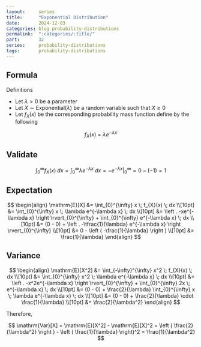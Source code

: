 ```yaml
---
layout:     series
title:      "Exponential Distribution"
date:       2024-12-03
categories: blog probability-distributions
permalink:  ":categories/:title/"
part:       32
series:     probability-distributions
tags:       probability-distributions
---
```


## Formula

Definitions
- Let $\lambda > 0$ be a parameter
- Let $X \sim \text{Exponential}(\lambda)$ be a random variable such that $X \geq 0$
- Let $f_X(x)$ be the corresponding probability mass function define by the following

$$
f_{X}(x)
\ = \
\lambda e^{-\lambda x}
$$

## Validate

$$
\int_{0}^{\infty} f_{X}(x) \; dx = \int_{0}^{\infty} \lambda e^{-\lambda x} \; dx = \left . -e^{-\lambda x} \right \rvert_{0}^{\infty} = 0 - (-1) = 1
$$

## Expectation

$$
\begin{align}
    \mathrm{E}[X]
    &= \int_{0}^{\infty} x \; f_{X}(x) \; dx \\[10pt]
    &= \int_{0}^{\infty} x \; \lambda e^{-\lambda x} \; dx \\[10pt]
    &= \left . -xe^{-\lambda x} \right \rvert_{0}^{\infty} + \int_{0}^{\infty} e^{-\lambda x} \; dx \\[10pt]
    &= (0 - 0) + \left . -\tfrac{1}{\lambda} e^{-\lambda x} \right \rvert_{0}^{\infty} \\[10pt]
    &= 0 - \left ( -\frac{1}{\lambda} \right ) \\[10pt]
    &= \frac{1}{\lambda}
\end{align}
$$


## Variance

$$
\begin{align}
    \mathrm{E}[X^2]
    &= \int_{-\infty}^{\infty} x^2 \; f_{X}(x) \; dx \\[10pt]
    &= \int_{0}^{\infty} x^2 \; \lambda e^{-\lambda x} \; dx \\[10pt]
    &= \left . -x^2e^{-\lambda x} \right \rvert_{0}^{\infty} + \int_{0}^{\infty} 2x \; e^{-\lambda x} \; dx \\[10pt]
    &= (0 - 0) + \frac{2}{\lambda} \int_{0}^{\infty} x \; \lambda e^{-\lambda x} \; dx \\[10pt]
    &= (0 - 0) + \frac{2}{\lambda} \cdot \frac{1}{\lambda} \\[10pt]
    &= \frac{2}{\lambda^2}
\end{align}
$$

Therefore, 

$$
\mathrm{Var}[X] = \mathrm{E}[X^2] - \mathrm{E}[X]^2 = \left ( \frac{2}{\lambda^2} \right ) - \left ( \frac{1}{\lambda} \right)^2 = \frac{1}{\lambda^2}
$$

